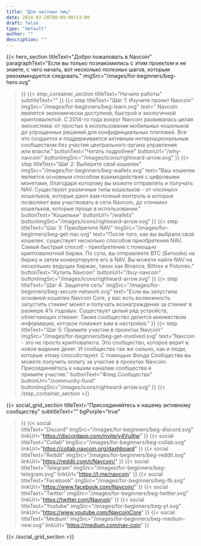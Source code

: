 ```yaml
---
title: "Для частных лиц"
date: 2018-03-20T08:09:08+13:00
draft: false
type: "default"
author: ""
description: ""
---
```

{{< hero_section
titleText="Добро пожаловать в Navcoin"
paragraphText="Если вы только познакомились с этим проектом и не знаете, с чего начать, вот несколько полезных шагов, которым рекоммендуется&nbsp;следовать."
imgSrc="/images/for-beginners/beg-hero.svg"
>}}
{{< step_container_section 
    titleText="Начало работы"
    subtitleText=""
>}}
  {{< step 
      titleText="Шаг 1: Изучите проект Navcoin"
      imgSrc="/images/for-beginners/beg-learn.svg"
      text=" Navcoin явялется экономически доступной, быстрой и экологичной криптовалютой. С 2014-го года вокруг Navcoin развивалась целая экосистема: от простых в использовании мобильных кошельков до упрощенных решений для конфиденциальных платежей. Все это создается и поддерживается активным интернациональным сообществом без участия центрального органа управления или&nbsp;власти."
      buttonText="Читать подробнее"
      buttonUrl="/why-navcoin"
      buttonImgSrc="/images/icons/rightward-arrow.svg"
  >}}
  {{< step 
      titleText="Шаг 2: Выберите свой кошелек"
      imgSrc="/images/for-beginners/beg-wallets.svg"
      text="Ваш кошелек является основным способом взаимодействия с цифровыми монетами, благодаря которому вы можете отправлять и получать NAV. Существуют различные типы кошельков - от «полных» кошельков, которые дают вам полный контроль и которые позволяют вам участвовать в сети Navcoin, до «тонких» кошельков, которые проще в&nbsp;использовании."
      buttonText="Кошельки"
      buttonUrl="/wallets"
      buttonImgSrc="/images/icons/rightward-arrow.svg"
  >}}
  {{< step
      titleText="Шаг 3: Приобретите NAV"
      imgSrc="/images/for-beginners/beg-get-nav.svg"
      text="После того, как вы выбрали свой кошелек, существует несколько способов приобретения NAV. Самый быстрый способ - приобретение с помощью криптовалютной биржи. По сути, вы отправляете BTC (Биткойн) на биржу и затем конвертируете его в NAV. Вы можете найти NAV на нескольких ведущих биржах, таких как Binance, Bittrex и&nbsp;Poloniex."
      buttonText="Купить Navcoin"
      buttonUrl="/buy-navcoin"
      buttonImgSrc="/images/icons/rightward-arrow.svg"
  >}}
  {{< step
      titleText="Шаг 4: Защитите сеть"
      imgSrc="/images/for-beginners/beg-secure-network.svg"
      text="Если вы запустили основной кошелек Navcoin Core, у вас есть возможность запустить стекинг монет и получать вознаграждения за стекинг в размере 4% годовых. Существует целый ряд устройств, облегчающих стекинг. Также сообщество делится множеством информации, которое поможет вам в&nbsp;настройке."
  >}}
  {{< step
      titleText="Шаг 5: Примите участие в проектах Navcoin"
      imgSrc="/images/for-beginners/beg-get-involved.svg"
      text="Navcoin - это не просто криптовалюта. Это сообщество, которое верит в новое видение денег. И сообщество так же сильно, как и люди, которые этому способствуют. С помощью Фонда Сообщества вы можете получить оплату за участие в проектах Navcoin. Присоединяйтесь к нашим каналам сообщества и примите&nbsp;участие."
      buttonText="Фонд Сообщества"
      buttonUrl="/community-fund"
      buttonImgSrc="/images/icons/rightward-arrow.svg"
  >}}
{{< /step_container_section >}}

{{< social_grid_section 
    titleText="Присоединяйтесь к нашему активному сообществу"
    subtitleText=""
    bgPurple="true"
>}}
    {{< social                 
    titleText="Discord"
    imgSrc="/images/for-beginners/beg-discord.svg"
    linkUrl="https://discordapp.com/invite/y4Vu9jw"
>}}
{{< social                 
    titleText="Collab"
    imgSrc="/images/for-beginners/beg-collab.svg"
    linkUrl="https://collab.navcoin.org/dashboard"
>}}
{{< social                 
    titleText="Reddit"
    imgSrc="/images/for-beginners/beg-reddit.svg"
    linkUrl="https://reddit.com/r/Navcoin/"
>}}
{{< social                 
    titleText="Telegram"
    imgSrc="/images/for-beginners/beg-telegram.svg"
    linkUrl="https://t.me/navcoin"
>}}
{{< social                 
    titleText="Facebook"
    imgSrc="/images/for-beginners/beg-fb.svg"
    linkUrl="https://www.facebook.com/Navcoin/"
>}}
{{< social                 
    titleText="Twitter"
    imgSrc="/images/for-beginners/beg-twitter.svg"
    linkUrl="https://twitter.com/Navcoin"
>}}
{{< social                 
    titleText="Youtube"
    imgSrc="/images/for-beginners/beg-yt.svg"
    linkUrl="https://www.youtube.com/NavcoinCore"
>}}
{{< social                 
    titleText="Medium"
    imgSrc="/images/for-beginners/beg-medium-new.svg"
    linkUrl="https://medium.com/nav-coin"
>}}

{{< /social_grid_section >}}
